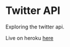 # Twitter API

Exploring the twitter api.

Live on heroku [here](https://twitterfac.herokuapp.com/)

